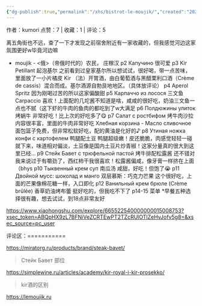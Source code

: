 ```yaml
---
{"dg-publish":true,"permalink":"/xhs/bistrot-le-moujik/","created":"2025-03-17T18:24:48.816+08:00","updated":"2025-03-17T20:45:21.000+08:00"}
---
```



作者：kumori
点赞：7   |   收藏：1   |   评论：5

离五角街也不远，查了一下才发现之前宿舍附近有一家收藏的，但我感觉河边这家氛围更好w毕竟河边嘛
- moujik - <俄>（帝俄时代的）农民， 庄稼汉
p2 Капучино 很可爱
p3 Kir Petillant 起泡基尔 之前看到过皇家基尔所以想试试，很好喝，带一点苦味，里面放了一小片橘皮
Kir （法）开胃酒，由白葡萄酒与黑醋栗利口酒（Crème de cassis）混合而成。基尔酒源自勃艮地地区。（具体放评论）
p4 Aperol Spritz 因为刚喝过苦的所以这家偏酸甜
p5 Карпаччо из лосося 三文鱼Carpaccio 喜欢！上面配的几坨酱不知道是啥，咸咸的很好吃，奶油三文鱼一点也不腻（这下虾的牛肉的鱼肉的都吃到了w大满足
p6 Полдюжины улиток 烤蜗牛 非常好吃！比上次的好吃多了😋
p7 Салат с ростбифом 烤牛肉沙拉 内容很丰富，里面的牛肉非常好吃
Хлебная корзина - Масло сливочное 面包篮子免费，但非常松软好吃，配的黄油是化好的♪
p8 Утиная ножка конфи с картофелем 鸭腿配土豆 鸭腿超级嫩！皮还脆脆，肉感觉轻轻一碰就下来，味道相对偏淡，土豆像是国内土豆片炒青椒！这家分量真的很大到这里已经…
p9 Стейк Бавет с трюфельной пастой	烤牛排配松露酱 还不错对我来说过于有嚼劲了，西红柿干我很喜欢！松露酱偏咸，像牙膏一样挤在上面（bhys
p10 Тыквенный крем суп 南瓜汤 咸甜，好吃！但饱了😭
p11 Двойной мусс: шоколад и манго 双层慕斯：巧克力芒果 这个很好吃，上面的芒果像棉花糖一样，入口即化
p12 Ванильный крем брюле (Crème brûlée) 香草奶油烤布蕾 挺好吃的，但我吃不下了
p14-15 菜单
*早餐五种选择很有趣，想去试试，到18点非常友好

https://www.xiaohongshu.com/explore/665522540000000015008753?xsec_token=ABQpHX9zL7BFNiVeZCRTEwPT2TZcRUlOTlZeHvJofv5g8=&xsec_source=pc_user

评论区：===========

https://miratorg.ru/products/brand/steak-bavet/

> Стейк Бавет 部位

https://simplewine.ru/articles/academy/kir-royal-i-kir-prosekko/

> kir酒的区别

https://lemoujik.ru